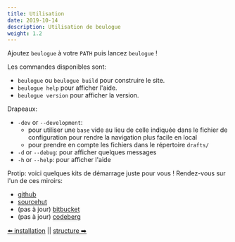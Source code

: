 ```yaml
---
title: Utilisation
date: 2019-10-14
description: Utilisation de beulogue
weight: 1.2
---
```


Ajoutez `beulogue` à votre `PATH` puis lancez `beulogue` !

Les commandes disponibles sont:

- `beulogue` ou `beulogue build` pour construire le site.
- `beulogue help` pour afficher l'aide.
- `beulogue version` pour afficher la version.

Drapeaux:

- `-dev` or `--development`: 
  - pour utiliser une `base` vide au lieu de celle indiquée dans le fichier de configuration pour rendre la navigation plus facile en local
  - pour prendre en compte les fichiers dans le répertoire `drafts/`
- `-d` or `--debug`: pour afficher quelques messages
- `-h` or `--help`: pour afficher l'aide

Protip: voici quelques kits de démarrage juste pour vous ! Rendez-vous sur l'un de ces miroirs:

- [github](https://github.com/SiegfriedEhret/beulogue-templates/)
- [sourcehut](https://git.sr.ht/~siegfriedehret/beulogue-templates)
- (pas à jour) [bitbucket](https://bitbucket.org/siegfriedehret/beulogue-templates/)
- (pas à jour) [codeberg](https://codeberg.org/SiegfriedEhret/beulogue-templates/)

[⬅️ installation](/fr/usage/install.html) || [structure ➡️](/fr/usage/structure.html)